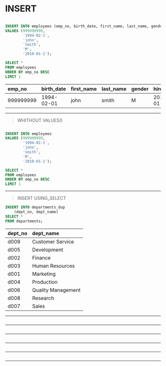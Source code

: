 # INSERT

>
```sql

INSERT INTO employees (emp_no, birth_date, first_name, last_name, gender, hire_date)
VALUES (999999999,
        '1994-02-1',
        'john',
        'smith',
        'M',
        '2010-01-1');

SELECT *
FROM employees
ORDER BY emp_no DESC
LIMIT 1

```
| emp\_no | birth\_date | first\_name | last\_name | gender | hire\_date |
| :--- | :--- | :--- | :--- | :--- | :--- |
| 999999999 | 1994-02-01 | john | smith | M | 2010-01-01 |

____

>WHITHOUT VALUES() 
```sql 

INSERT INTO employees 
VALUES (999999999,
        '1994-02-1',
        'john',
        'smith',
        'M',
        '2010-01-1');

SELECT *
FROM employees
ORDER BY emp_no DESC
LIMIT 1
```

____

>INSERT USING_SELECT
```sql
INSERT INTO departments_dup
    (dept_no, dept_name)
SELECT *
FROM departments;
```
| dept\_no | dept\_name |
| :--- | :--- |
| d009 | Customer Service |
| d005 | Development |
| d002 | Finance |
| d003 | Human Resources |
| d001 | Marketing |
| d004 | Production |
| d006 | Quality Management |
| d008 | Research |
| d007 | Sales |

____

>
```sql

```

____

>
```sql

```

____

>
```sql

```

____

>
```sql

```

____

>
```sql

```

____